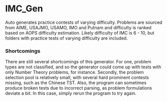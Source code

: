 # IMC_Gen
Auto generates practice contests of varying difficulty. Problems are sourced from AIME, USAJMO, USAMO, IMO and Putnam and difficulty is ranked based on AOPS difficulty estimation. Likely difficulty of IMC is 6 - 10, but folders with practice tests of varying difficulty are included.

### Shortcomings
There are still several shortcomings of this generator. For one, problem types are not classified, and so the generator could come up with tests with only Number Theory problems, for instance. Secondly, the problem selection pool is relatively small, with several hard prominent contests missing, such as the Chinese TST. Also, the program can sometimes produce broken tests due to incorrect parsing, as problem formulations deviate a bit. In this case, simply rerun the program to try again.
